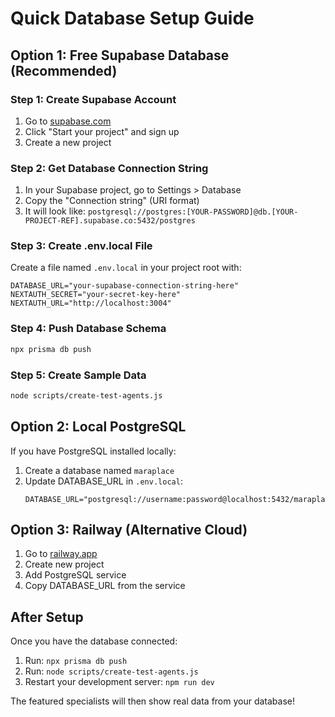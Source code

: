 # Quick Database Setup Guide

## Option 1: Free Supabase Database (Recommended)

### Step 1: Create Supabase Account
1. Go to [supabase.com](https://supabase.com)
2. Click "Start your project" and sign up
3. Create a new project

### Step 2: Get Database Connection String
1. In your Supabase project, go to Settings > Database
2. Copy the "Connection string" (URI format)
3. It will look like: `postgresql://postgres:[YOUR-PASSWORD]@db.[YOUR-PROJECT-REF].supabase.co:5432/postgres`

### Step 3: Create .env.local File
Create a file named `.env.local` in your project root with:

```env
DATABASE_URL="your-supabase-connection-string-here"
NEXTAUTH_SECRET="your-secret-key-here"
NEXTAUTH_URL="http://localhost:3004"
```

### Step 4: Push Database Schema
```bash
npx prisma db push
```

### Step 5: Create Sample Data
```bash
node scripts/create-test-agents.js
```

## Option 2: Local PostgreSQL

If you have PostgreSQL installed locally:

1. Create a database named `maraplace`
2. Update DATABASE_URL in `.env.local`:
   ```env
   DATABASE_URL="postgresql://username:password@localhost:5432/maraplace"
   ```

## Option 3: Railway (Alternative Cloud)

1. Go to [railway.app](https://railway.app)
2. Create new project
3. Add PostgreSQL service
4. Copy DATABASE_URL from the service

## After Setup

Once you have the database connected:

1. Run: `npx prisma db push`
2. Run: `node scripts/create-test-agents.js`
3. Restart your development server: `npm run dev`

The featured specialists will then show real data from your database! 